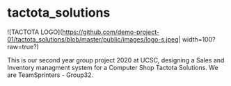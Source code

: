 # tactota_solutions
![TACTOTA LOGO](https://github.com/demo-project-01/tactota_solutions/blob/master/public/images/logo-s.jpeg| width=100?raw=true?)

This is our second year group project 2020 at UCSC, designing a Sales and Inventory managment system for a Computer Shop Tactota Solutions.
We are TeamSprinters - Group32.
